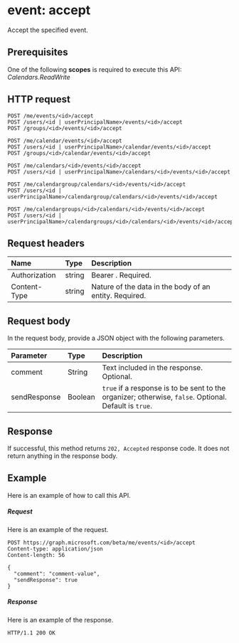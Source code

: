 # event: accept

Accept the specified event.

## Prerequisites
One of the following **scopes** is required to execute this API:
*Calendars.ReadWrite*
## HTTP request
<!-- { "blockType": "ignored" } -->
```http
POST /me/events/<id>/accept
POST /users/<id | userPrincipalName>/events/<id>/accept
POST /groups/<id>/events/<id>/accept

POST /me/calendar/events/<id>/accept
POST /users/<id | userPrincipalName>/calendar/events/<id>/accept
POST /groups/<id>/calendar/events/<id>/accept

POST /me/calendars/<id>/events/<id>/accept
POST /users/<id | userPrincipalName>/calendars/<id>/events/<id>/accept

POST /me/calendargroup/calendars/<id>/events/<id>/accept
POST /users/<id | userPrincipalName>/calendargroup/calendars/<id>/events/<id>/accept

POST /me/calendargroups/<id>/calendars/<id>/events/<id>/accept
POST /users/<id | userPrincipalName>/calendargroups/<id>/calendars/<id>/events/<id>/accept
```
## Request headers
| Name       | Type | Description|
|:---------------|:--------|:----------|
| Authorization  | string  | Bearer <token>. Required. |
| Content-Type | string  | Nature of the data in the body of an entity. Required. |

## Request body
In the request body, provide a JSON object with the following parameters.

| Parameter	   | Type	|Description|
|:---------------|:--------|:----------|
|comment|String|Text included in the response. Optional.|
|sendResponse|Boolean|`true` if a response is to be sent to the organizer; otherwise, `false`. Optional. Default is `true`.|

## Response
If successful, this method returns `202, Accepted` response code. It does not return anything in the response body.

## Example
Here is an example of how to call this API.
##### Request
Here is an example of the request.
<!-- {
  "blockType": "request",
  "name": "event_accept"
}-->
```http
POST https://graph.microsoft.com/beta/me/events/<id>/accept
Content-type: application/json
Content-length: 56

{
  "comment": "comment-value",
  "sendResponse": true
}
```

##### Response
Here is an example of the response.
<!-- {
  "blockType": "response",
  "truncated": true
} -->
```http
HTTP/1.1 200 OK
```

<!-- uuid: 8fcb5dbc-d5aa-4681-8e31-b001d5168d79
2015-10-25 14:57:30 UTC -->
<!-- {
  "type": "#page.annotation",
  "description": "event: accept",
  "keywords": "",
  "section": "documentation",
  "tocPath": ""
}-->


<!-- {
  "type": "#page.annotation",
  "description": "",
  "tocPath": "/beta reference/Outlook Calendar/event/Accept events",
  "apiVersion": "beta",
  "section": "documentation",
  "canonicalURL": "/en-us/api-reference/v1.0/api/event_accept"
} -->
